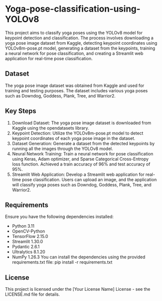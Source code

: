 # Yoga-pose-classification-using-YOLOv8
This project aims to classify yoga poses using the YOLOv8 model for keypoint detection and classification. The process involves downloading a yoga pose image dataset from Kaggle, detecting keypoint coordinates using YOLOv8m-pose.pt model, generating a dataset from the keypoints, training a neural network for pose classification, and creating a Streamlit web application for real-time pose classification.
## Dataset
The yoga pose image dataset was obtained from Kaggle and used for training and testing purposes. The dataset includes various yoga poses such as Downdog, Goddess, Plank, Tree, and Warrior2.
## Key Steps
1. Download Dataset: The yoga pose image dataset is downloaded from Kaggle using the opendatasets library.
2. Keypoint Detection: Utilize the YOLOv8m-pose.pt model to detect keypoint coordinates of each yoga pose image in the dataset.
3. Dataset Generation: Generate a dataset from the detected keypoints by running all the images through the YOLOv8 model.
4. Neural Network Training: Train a neural network for pose classification using Keras, Adam optimizer, and Sparse Categorical Cross-Entropy loss function. Achieved a train accuracy of 96% and test accuracy of 95%.
5. Streamlit Web Application: Develop a Streamlit web application for real-time pose classification. Users can upload an image, and the application will classify yoga poses such as Downdog, Goddess, Plank, Tree, and Warrior2.
## Requirements
Ensure you have the following dependencies installed:
- Python 3.11
- OpenCV-Python
- TensorFlow 2.15.0
- Streamlit 1.30.0
- Pydantic 2.6.1
- Ultralytics 8.1.20
- NumPy 1.26.3
You can install the dependencies using the provided requirements.txt file:
pip install -r requirements.txt

## License
This project is licensed under the [Your License Name] License - see the LICENSE.md file for details.
